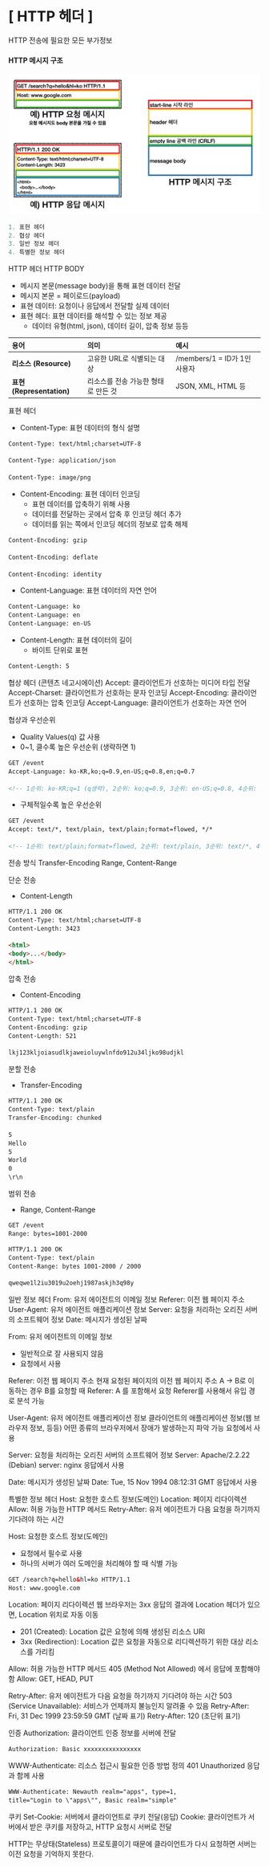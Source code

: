 # [ HTTP 헤더 ]
HTTP 전송에 필요한 모든 부가정보

#### HTTP 메시지 구조
![HTTP 메시지 구조](https://github.com/somminn/TIL/blob/main/image/%EC%8A%A4%ED%81%AC%EB%A6%B0%EC%83%B7%202025-04-10%20%EC%98%A4%ED%9B%84%2010.30.33.png?raw=true)

```java
1. 표현 헤더
2. 협상 헤더    
3. 일반 정보 헤더
4. 특별한 정보 헤더
```



HTTP 헤더
HTTP BODY
- 메시지 본문(message body)을 통해 표현 데이터 전달
- 메시지 본문 = 페이로드(payload)
- 표현 데이터: 요청이나 응답에서 전달할 실제 데이터
- 표현 헤더: 표현 데이터를 해석할 수 있는 정보 제공 
  - 데이터 유형(html, json), 데이터 길이, 압축 정보 등등

| 용어                      |	의미 | 예시                       |
|:------------------------|:--|:-------------------------|
| **리소스 (Resource)**      |	고유한 URL로 식별되는 대상| 	/members/1 = ID가 1인 사용자 |
| **표현 (Representation)** |	리소스를 전송 가능한 형태로 만든 것	| JSON, XML, HTML 등|        

표현 헤더
- Content-Type: 표현 데이터의 형식 설명
```html
Content-Type: text/html;charset=UTF-8

Content-Type: application/json

Content-Type: image/png
```

- Content-Encoding: 표현 데이터 인코딩
  - 표현 데이터를 압축하기 위해 사용 
  - 데이터를 전달하는 곳에서 압축 후 인코딩 헤더 추가 
  - 데이터를 읽는 쪽에서 인코딩 헤더의 정보로 압축 해제
```html
Content-Encoding: gzip

Content-Encoding: deflate

Content-Encoding: identity
```

- Content-Language: 표현 데이터의 자연 언어
```html
Content-Language: ko
Content-Language: en
Content-Language: en-US
```

- Content-Length: 표현 데이터의 길이
  - 바이트 단위로 표현
```html
Content-Length: 5
```


협상 헤더 (콘텐츠 네고시에이션)
Accept: 클라이언트가 선호하는 미디어 타입 전달 
Accept-Charset: 클라이언트가 선호하는 문자 인코딩 
Accept-Encoding: 클라이언트가 선호하는 압축 인코딩 
Accept-Language: 클라이언트가 선호하는 자연 언어

협상과 우선순위
- Quality Values(q) 값 사용
- 0~1, 클수록 높은 우선순위 (생략하면 1)
```html
GET /event
Accept-Language: ko-KR,ko;q=0.9,en-US;q=0.8,en;q=0.7

<!-- 1순위: ko-KR;q=1 (q생략), 2순위: ko;q=0.9, 3순위: en-US;q=0.8, 4순위: en;q=0.7 -->  
```
- 구체적일수록 높은 우선순위
```html
GET /event
Accept: text/*, text/plain, text/plain;format=flowed, */*

<!-- 1순위: text/plain;format=flowed, 2순위: text/plain, 3순위: text/*, 4순위: */* -->
```


전송 방식
Transfer-Encoding 
Range, Content-Range

단순 전송 
- Content-Length
```html
HTTP/1.1 200 OK
Content-Type: text/html;charset=UTF-8 
Content-Length: 3423

<html> 
<body>...</body>
</html>
```
압축 전송
- Content-Encoding
```html
HTTP/1.1 200 OK
Content-Type: text/html;charset=UTF-8 
Content-Encoding: gzip 
Content-Length: 521

lkj123kljoiasudlkjaweioluywlnfdo912u34ljko98udjkl
```

분할 전송 
- Transfer-Encoding
```html
HTTP/1.1 200 OK 
Content-Type: text/plain 
Transfer-Encoding: chunked

5
Hello
5 
World
0
\r\n
```
범위 전송
- Range, Content-Range
```html
GET /event
Range: bytes=1001-2000
```
```html
HTTP/1.1 200 OK
Content-Type: text/plain 
Content-Range: bytes 1001-2000 / 2000

qweqwe1l2iu3019u2oehj1987askjh3q98y
```


일반 정보 헤더
From: 유저 에이전트의 이메일 정보
Referer: 이전 웹 페이지 주소
User-Agent: 유저 에이전트 애플리케이션 정보
Server: 요청을 처리하는 오리진 서버의 소프트웨어 정보
Date: 메시지가 생성된 날짜

From: 유저 에이전트의 이메일 정보
- 일반적으로 잘 사용되지 않음
- 요청에서 사용

Referer: 이전 웹 페이지 주소
현재 요청된 페이지의 이전 웹 페이지 주소
A -> B로 이동하는 경우 B를 요청할 때 Referer: A 를 포함해서 요청
Referer를 사용해서 유입 경로 분석 가능


User-Agent: 유저 에이전트 애플리케이션 정보
클라이언트의 애플리케이션 정보(웹 브라우저 정보, 등등)
어떤 종류의 브라우저에서 장애가 발생하는지 파악 가능
요청에서 사용

Server: 요청을 처리하는 오리진 서버의 소프트웨어 정보
Server: Apache/2.2.22 (Debian) 
server: nginx
응답에서 사용


Date: 메시지가 생성된 날짜
Date: Tue, 15 Nov 1994 08:12:31 GMT
응답에서 사용




특별한 정보 헤더
Host: 요청한 호스트 정보(도메인)
Location: 페이지 리다이렉션
Allow: 허용 가능한 HTTP 메서드
Retry-After: 유저 에이전트가 다음 요청을 하기까지 기다려야 하는 시간

Host: 요청한 호스트 정보(도메인)
- 요청에서 필수로 사용
- 하나의 서버가 여러 도메인을 처리해야 할 때 식별 가능
```html
GET /search?q=hello&hl=ko HTTP/1.1 
Host: www.google.com
```

Location: 페이지 리다이렉션
웹 브라우저는 3xx 응답의 결과에 Location 헤더가 있으면, Location 위치로 자동 이동
- 201 (Created): Location 값은 요청에 의해 생성된 리소스 URI
- 3xx (Redirection): Location 값은 요청을 자동으로 리디렉션하기 위한 대상 리소스를 가리킴

Allow: 허용 가능한 HTTP 메서드
405 (Method Not Allowed) 에서 응답에 포함해야함 
Allow: GET, HEAD, PUT


Retry-After: 유저 에이전트가 다음 요청을 하기까지 기다려야 하는 시간
503 (Service Unavailable): 서비스가 언제까지 불능인지 알려줄 수 있음 
Retry-After: Fri, 31 Dec 1999 23:59:59 GMT (날짜 표기) 
Retry-After: 120 (초단위 표기)







인증
Authorization: 클라이언트 인증 정보를 서버에 전달
```html
Authorization: Basic xxxxxxxxxxxxxxxx
```



WWW-Authenticate: 리소스 접근시 필요한 인증 방법 정의
401 Unauthorized 응답과 함께 사용
```html
WWW-Authenticate: Newauth realm="apps", type=1, 
title="Login to \"apps\"", Basic realm="simple"
```





쿠키
Set-Cookie: 서버에서 클라이언트로 쿠키 전달(응답)
Cookie: 클라이언트가 서버에서 받은 쿠키를 저장하고, HTTP 요청시 서버로 전달


HTTP는 무상태(Stateless) 프로토콜이기 때문에 클라이언트가 다시 요청하면 서버는 이전 요청을 기억하지 못한다.




















